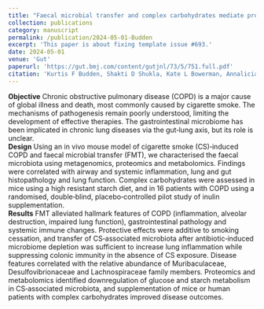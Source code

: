 ```yaml
---
title: "Faecal microbial transfer and complex carbohydrates mediate protection against COPD"
collection: publications
category: manuscript
permalink: /publication/2024-05-01-Budden
excerpt: 'This paper is about fixing template issue #693.'
date: 2024-05-01
venue: 'Gut'
paperurl: 'https://gut.bmj.com/content/gutjnl/73/5/751.full.pdf'
citation: 'Kurtis F Budden, Shakti D Shukla, Kate L Bowerman, Annalicia Vaughan, Shaan L Gellatly, David LA Wood, Nancy Lachner, Sobia Idrees, Saima Firdous Rehman, Alen Faiz, Vyoma K Patel, Chantal Donovan, Charlotte A Alemao, Sj Shen, Nadia Amorim, Rajib Majumder, Kanth S Vanka, Jazz Mason, Tatt Jhong Haw, Bree Tillet, Michael Fricker, Simon Keely, Nicole Hansbro, Gabrielle T Belz, Jay Horvat, Thomas Ashhurst, Caryn van Vreden, Helen McGuire, Barbara Fazekas de St Groth, Nicholas JC King, Ben Crossett, Stuart J Cordwell, Lorenzo Bonaguro, Joachim L Schultze, Emma E Hamilton‐Williams, Elizabeth Mann, Samuel C Forster, Matthew A Cooper, Leopoldo N Segal, Sanjay H Chotirmall, Peter Collins, Rayleen Bowman, Kwun M Fong, Ian A Yang, Peter AB Wark, Paul G Dennis, Philip Hugenholtz, Philip M Hansbro. (2024). &quot;Faecal microbial transfer and complex carbohydrates mediate protection against COPD.&quot; <i>Gut</i>. 73(5).'
---
```


**Objective** Chronic obstructive pulmonary disease (COPD)
is a major cause of global illness and death, most commonly
caused by cigarette smoke. The mechanisms of pathogenesis
remain poorly understood, limiting the development of
effective therapies. The gastrointestinal microbiome has been
implicated in chronic lung diseases via the gut‐lung axis, but
its role is unclear.\
**Design** Using an in vivo mouse model of cigarette smoke
(CS)‐induced COPD and faecal microbial transfer (FMT), we
characterised the faecal microbiota using metagenomics,
proteomics and metabolomics. Findings were correlated
with airway and systemic inflammation, lung and gut
histopathology and lung function. Complex carbohydrates
were assessed in mice using a high resistant starch diet, and
in 16 patients with COPD using a randomised, double‐blind,
placebo‐controlled pilot study of inulin supplementation.\
**Results** FMT alleviated hallmark features of COPD
(inflammation, alveolar destruction, impaired lung function),
gastrointestinal pathology and systemic immune changes.
Protective effects were additive to smoking cessation, and
transfer of CS‐associated microbiota after antibiotic‐induced
microbiome depletion was sufficient to increase lung
inflammation while suppressing colonic immunity in the
absence of CS exposure. Disease features correlated with the
relative abundance of Muribaculaceae, Desulfovibrionaceae
and Lachnospiraceae family members. Proteomics and
metabolomics identified downregulation of glucose and
starch metabolism in CS‐associated microbiota, and
supplementation of mice or human patients with complex
carbohydrates improved disease outcomes.